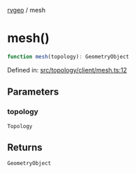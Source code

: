 [rvgeo](../index.md) / mesh

# mesh()

```ts
function mesh(topology): GeometryObject
```

Defined in: [src/topology/client/mesh.ts:12](https://github.com/pzq123456/RVGeo/blob/e727f6f6e310621d656b74948bed9956ff45a613/src/topology/client/mesh.ts#L12)

## Parameters

### topology

`Topology`

## Returns

`GeometryObject`
